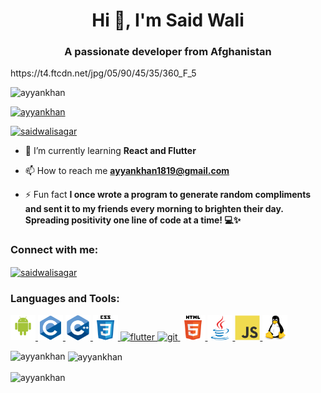 <h1 align="center">Hi 👋, I'm Said Wali</h1>
<h3 align="center">A passionate developer from Afghanistan</h3>
https://t4.ftcdn.net/jpg/05/90/45/35/360_F_5

<p align="left"> <img src="https://komarev.com/ghpvc/?username=ayyankhan&label=Profile%20views&color=0e75b6&style=flat" alt="ayyankhan" /> </p>

<p align="left"> <a href="https://github.com/ryo-ma/github-profile-trophy"><img src="https://github-profile-trophy.vercel.app/?username=ayyankhan" alt="ayyankhan" /></a> </p>

<p align="left"> <a href="https://twitter.com/saidwalisagar" target="blank"><img src="https://img.shields.io/twitter/follow/saidwalisagar?logo=twitter&style=for-the-badge" alt="saidwalisagar" /></a> </p>

- 🌱 I’m currently learning **React and Flutter**

- 📫 How to reach me **ayyankhan1819@gmail.com**

- ⚡ Fun fact **I once wrote a program to generate random compliments and sent it to my friends every morning to brighten their day. Spreading positivity one line of code at a time! 💻✨**

<h3 align="left">Connect with me:</h3>
<p align="left">
<a href="https://twitter.com/saidwalisagar" target="blank"><img align="center" src="https://raw.githubusercontent.com/rahuldkjain/github-profile-readme-generator/master/src/images/icons/Social/twitter.svg" alt="saidwalisagar" height="30" width="40" /></a>
</p>

<h3 align="left">Languages and Tools:</h3>
<p align="left"> <a href="https://developer.android.com" target="_blank" rel="noreferrer"> <img src="https://raw.githubusercontent.com/devicons/devicon/master/icons/android/android-original-wordmark.svg" alt="android" width="40" height="40"/> </a> <a href="https://www.cprogramming.com/" target="_blank" rel="noreferrer"> <img src="https://raw.githubusercontent.com/devicons/devicon/master/icons/c/c-original.svg" alt="c" width="40" height="40"/> </a> <a href="https://www.w3schools.com/cpp/" target="_blank" rel="noreferrer"> <img src="https://raw.githubusercontent.com/devicons/devicon/master/icons/cplusplus/cplusplus-original.svg" alt="cplusplus" width="40" height="40"/> </a> <a href="https://www.w3schools.com/css/" target="_blank" rel="noreferrer"> <img src="https://raw.githubusercontent.com/devicons/devicon/master/icons/css3/css3-original-wordmark.svg" alt="css3" width="40" height="40"/> </a> <a href="https://flutter.dev" target="_blank" rel="noreferrer"> <img src="https://www.vectorlogo.zone/logos/flutterio/flutterio-icon.svg" alt="flutter" width="40" height="40"/> </a> <a href="https://git-scm.com/" target="_blank" rel="noreferrer"> <img src="https://www.vectorlogo.zone/logos/git-scm/git-scm-icon.svg" alt="git" width="40" height="40"/> </a> <a href="https://www.w3.org/html/" target="_blank" rel="noreferrer"> <img src="https://raw.githubusercontent.com/devicons/devicon/master/icons/html5/html5-original-wordmark.svg" alt="html5" width="40" height="40"/> </a> <a href="https://www.java.com" target="_blank" rel="noreferrer"> <img src="https://raw.githubusercontent.com/devicons/devicon/master/icons/java/java-original.svg" alt="java" width="40" height="40"/> </a> <a href="https://developer.mozilla.org/en-US/docs/Web/JavaScript" target="_blank" rel="noreferrer"> <img src="https://raw.githubusercontent.com/devicons/devicon/master/icons/javascript/javascript-original.svg" alt="javascript" width="40" height="40"/> </a> <a href="https://www.linux.org/" target="_blank" rel="noreferrer"> <img src="https://raw.githubusercontent.com/devicons/devicon/master/icons/linux/linux-original.svg" alt="linux" width="40" height="40"/> </a> </p>

<p><img align="left" src="https://github-readme-stats.vercel.app/api/top-langs?username=ayyankhan&show_icons=true&locale=en&layout=compact" alt="ayyankhan" /></p>

<p>&nbsp;<img align="center" src="https://github-readme-stats.vercel.app/api?username=ayyankhan&show_icons=true&locale=en" alt="ayyankhan" /></p>

<p><img align="center" src="https://github-readme-streak-stats.herokuapp.com/?user=ayyankhan&" alt="ayyankhan" /></p>
